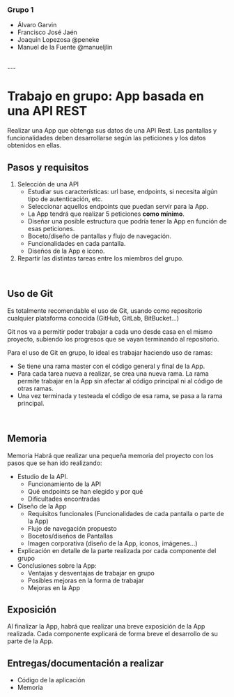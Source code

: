 ### Grupo 1
- Álvaro Garvin
- Francisco José Jaén
- Joaquín Lopezosa @peneke
- Manuel de la Fuente @manueljlin

<br>
---

# Trabajo en grupo: App basada en una API REST

Realizar una App que obtenga sus datos de una API Rest. Las pantallas y funcionalidades deben desarrollarse según las peticiones y los datos obtenidos en ellas.
<br>

## Pasos y requisitos
1. Selección de una API
    - Estudiar sus características: url base, endpoints, si necesita algún tipo de autenticación, etc.
    - Seleccionar aquellos endpoints que puedan servir para la App.
    - La App tendrá que realizar 5 peticiones **como mínimo**.
    - Diseñar una posible estructura que podría tener la App en función de esas peticiones.
    - Boceto/diseño de pantallas y flujo de navegación.
    - Funcionalidades en cada pantalla.
    - Diseños de la App e icono.
2. Repartir las distintas tareas entre los miembros del grupo.
<br>

## Uso de Git
Es totalmente recomendable el uso de Git, usando como repositorio cualquier plataforma conocida (GitHub, GitLab, BitBucket...)

Git nos va a permitir poder trabajar a cada uno desde casa en el mismo proyecto, subiendo los progresos que se vayan terminando al repositorio.

Para el uso de Git en grupo, lo ideal es trabajar haciendo uso de ramas:
- Se tiene una rama master con el código general y final de la App.
- Para cada tarea nueva a realizar, se crea una nueva rama. La rama permite trabajar en la App sin afectar al código principal ni al código de otras ramas.
- Una vez terminada y testeada el código de esa rama, se pasa a la rama principal.
<br>

## Memoria
Memoria
Habrá que realizar una pequeña memoria del proyecto con los pasos que se han ido realizando:
* Estudio de la API.
    - Funcionamiento de la API
    - Qué endpoints se han elegido y por qué
    - Dificultades encontradas
* Diseño de la App
    - Requisitos funcionales (Funcionalidades de cada pantalla o parte de la App)
    - Flujo de navegación propuesto
    - Bocetos/diseños de Pantallas
    - Imagen corporativa (diseño de la App, iconos, imágenes...)
* Explicación en detalle de la parte realizada por cada componente del grupo
* Conclusiones sobre la App:
    - Ventajas y desventajas de trabajar en grupo
    - Posibles mejoras en la forma de trabajar
    - Mejoras en la App

## Exposición
Al finalizar la App, habrá que realizar una breve exposición de la App realizada. Cada componente explicará de forma breve el desarrollo de su parte de la App.

## Entregas/documentación a realizar
- Código de la aplicación
- Memoria